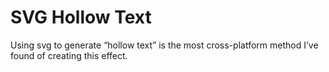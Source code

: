 # SVG Hollow Text  
  
Using svg to generate “hollow text” is the most cross-platform method I’ve found of creating this effect.  

